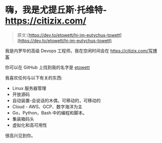 # 嗨，我是尤提丘斯·托维特-https://citizix.com/

> 原文:[https://dev.to/etowett/hi-im-eutychus-towett](https://dev.to/etowett/hi-im-eutychus-towett)

我是内罗毕的高级 Devops 工程师。我在空闲时间会在 https://citizix.com/写博客

你可以在 GitHub 上找到我的名字是 [etowett](https://github.com/etowett)

我喜欢任何与以下有关的东西:

*   Linux 服务器管理
*   开放源码
*   自动装置-会说话的木偶，可移动的，可移动的
*   Cloud - AWS、GCP、数字海洋为主
*   Go，Python，Bash 中的编程和脚本。
*   集装箱码头
*   虚拟化和高可用性

很高兴见到你。